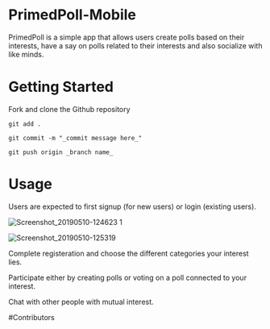 # PrimedPoll-Mobile

PrimedPoll is a simple app that allows users create polls based on their interests, have a say on polls related to their interests and also socialize with like minds.


# Getting Started

Fork and clone the Github repository

`git add .`

`git commit -m "_commit message here_"`

`git push origin _branch name_`


# Usage

Users are expected to first signup (for new users) or login (existing users).

![Screenshot_20190510-124623 1](https://user-images.githubusercontent.com/32566612/57525362-6e697c80-7322-11e9-914a-097faeccdbd7.jpg)

![Screenshot_20190510-125319](https://user-images.githubusercontent.com/32566612/57525703-4c242e80-7323-11e9-86ce-8e2ed9db3946.jpg)

Complete registeration and choose the different categories your interest lies.

Participate either by creating polls or voting on a poll connected to your interest.

Chat with other people with mutual interest.


#Contributors

